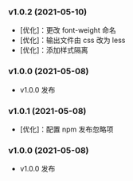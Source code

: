 ### v1.0.2 (2021-05-10)

- [优化]：更改 font-weight 命名
- [优化]：输出文件由 css 改为 less
- [优化]：添加样式隔离

### v1.0.0 (2021-05-08)

- v1.0.0 发布

### v1.0.1 (2021-05-08)

- [优化]：配置 npm 发布忽略项

### v1.0.0 (2021-05-08)

- v1.0.0 发布